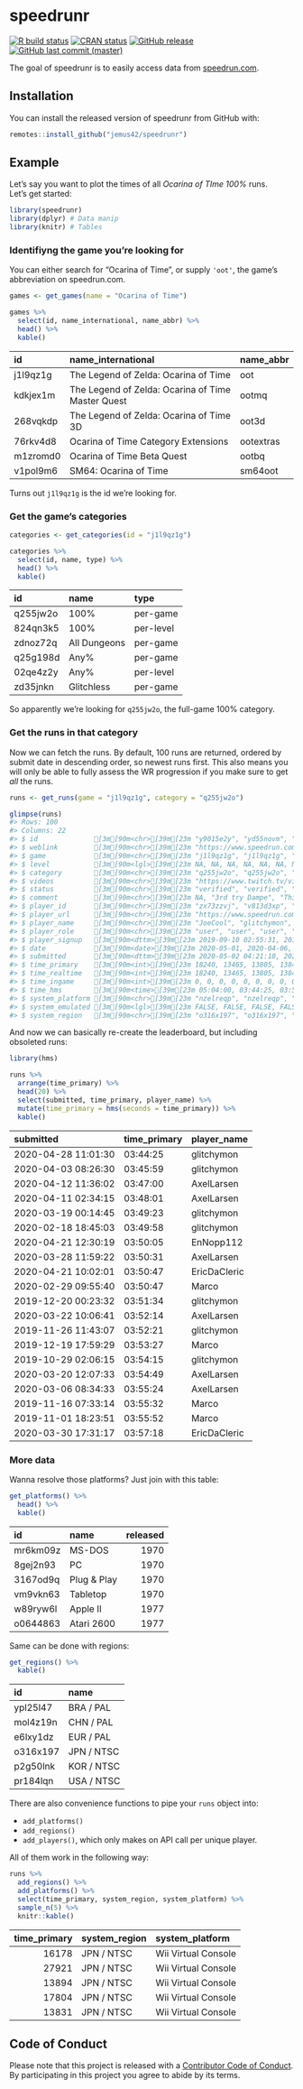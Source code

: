 
<!-- README.md is generated from README.Rmd. Please edit that file -->

# speedrunr

<!-- badges: start -->

[![R build
status](https://github.com/jemus42/speedrunr/workflows/R-CMD-check/badge.svg)](https://github.com/jemus42/speedrunr/actions)
[![CRAN
status](https://www.r-pkg.org/badges/version/speedrunr)](https://cran.r-project.org/package=speedrunr)
[![GitHub
release](https://img.shields.io/github/release/jemus42/speedrunr.svg?logo=GitHub)](https://github.com/jemus42/speedrunr/releases)
[![GitHub last commit
(master)](https://img.shields.io/github/last-commit/jemus42/speedrunr/master.svg?logo=GithUb)](https://github.com/jemus42/speedrunr/commits/master)
<!-- badges: end -->

The goal of speedrunr is to easily access data from
[speedrun.com](https://speedrun.com).

## Installation

You can install the released version of speedrunr from GitHub with:

``` r
remotes::install_github("jemus42/speedrunr")
```

## Example

Let’s say you want to plot the times of all *Ocarina of TIme 100%*
runs.  
Let’s get started:

``` r
library(speedrunr)
library(dplyr) # Data manip
library(knitr) # Tables
```

### Identifiyng the game you’re looking for

You can either search for “Ocarina of Time”, or supply `'oot'`, the
game’s abbreviation on speedrun.com.

``` r
games <- get_games(name = "Ocarina of Time")

games %>% 
  select(id, name_international, name_abbr) %>%
  head() %>%
  kable()
```

| id       | name\_international                               | name\_abbr |
| :------- | :------------------------------------------------ | :--------- |
| j1l9qz1g | The Legend of Zelda: Ocarina of Time              | oot        |
| kdkjex1m | The Legend of Zelda: Ocarina of Time Master Quest | ootmq      |
| 268vqkdp | The Legend of Zelda: Ocarina of Time 3D           | oot3d      |
| 76rkv4d8 | Ocarina of Time Category Extensions               | ootextras  |
| m1zromd0 | Ocarina of Time Beta Quest                        | ootbq      |
| v1pol9m6 | SM64: Ocarina of Time                             | sm64oot    |

Turns out `j1l9qz1g` is the id we’re looking for.

### Get the game’s categories

``` r
categories <- get_categories(id = "j1l9qz1g")

categories %>%
  select(id, name, type) %>%
  head() %>%
  kable()
```

| id       | name         | type      |
| :------- | :----------- | :-------- |
| q255jw2o | 100%         | per-game  |
| 824qn3k5 | 100%         | per-level |
| zdnoz72q | All Dungeons | per-game  |
| q25g198d | Any%         | per-game  |
| 02qe4z2y | Any%         | per-level |
| zd35jnkn | Glitchless   | per-game  |

So apparently we’re looking for `q255jw2o`, the full-game 100% category.

### Get the runs in that category

Now we can fetch the runs. By default, 100 runs are returned, ordered by
submit date in descending order, so newest runs first. This also means
you will only be able to fully assess the WR progression if you make
sure to get *all* the runs.

``` r
runs <- get_runs(game = "j1l9qz1g", category = "q255jw2o")

glimpse(runs)
#> Rows: 100
#> Columns: 22
#> $ id              [3m[90m<chr>[39m[23m "y9015e2y", "yd55novm", "z5j7l4nm", "zpr4kk8m", "mrke…
#> $ weblink         [3m[90m<chr>[39m[23m "https://www.speedrun.com/oot/run/y9015e2y", "https:/…
#> $ game            [3m[90m<chr>[39m[23m "j1l9qz1g", "j1l9qz1g", "j1l9qz1g", "j1l9qz1g", "j1l9…
#> $ level           [3m[90m<lgl>[39m[23m NA, NA, NA, NA, NA, NA, NA, NA, NA, NA, NA, NA, NA, N…
#> $ category        [3m[90m<chr>[39m[23m "q255jw2o", "q255jw2o", "q255jw2o", "q255jw2o", "q255…
#> $ videos          [3m[90m<chr>[39m[23m "https://www.twitch.tv/videos/608790240", "https://ww…
#> $ status          [3m[90m<chr>[39m[23m "verified", "verified", "verified", "verified", "veri…
#> $ comment         [3m[90m<chr>[39m[23m NA, "3rd try Dampe", "This run sucks.", NA, "Finally …
#> $ player_id       [3m[90m<chr>[39m[23m "zx73zzvj", "v813d3xp", "pj00zwjw", "v8l62g78", "v8lr…
#> $ player_url      [3m[90m<chr>[39m[23m "https://www.speedrun.com/user/JoeCool", "https://www…
#> $ player_name     [3m[90m<chr>[39m[23m "JoeCool", "glitchymon", "EnNopp112", "EricDaCleric",…
#> $ player_role     [3m[90m<chr>[39m[23m "user", "user", "user", "user", "user", "user", "user…
#> $ player_signup   [3m[90m<dttm>[39m[23m 2019-09-10 02:55:31, 2015-03-05 22:12:19, 2015-06-25…
#> $ date            [3m[90m<date>[39m[23m 2020-05-01, 2020-04-06, 2020-04-12, 2020-04-21, 2020…
#> $ submitted       [3m[90m<dttm>[39m[23m 2020-05-02 04:21:10, 2020-04-28 11:01:30, 2020-04-21…
#> $ time_primary    [3m[90m<int>[39m[23m 18240, 13465, 13805, 13847, 35313, 14660, 20783, 1362…
#> $ time_realtime   [3m[90m<int>[39m[23m 18240, 13465, 13805, 13847, 35313, 14660, 20783, 1362…
#> $ time_ingame     [3m[90m<int>[39m[23m 0, 0, 0, 0, 0, 0, 0, 0, 0, 0, 0, 0, 0, 0, 0, 0, 0, 0,…
#> $ time_hms        [3m[90m<time>[39m[23m 05:04:00, 03:44:25, 03:50:05, 03:50:47, 09:48:33, 04…
#> $ system_platform [3m[90m<chr>[39m[23m "nzelreqp", "nzelreqp", "nzelreqp", "nzelreqp", "w89r…
#> $ system_emulated [3m[90m<lgl>[39m[23m FALSE, FALSE, FALSE, FALSE, FALSE, FALSE, FALSE, FALS…
#> $ system_region   [3m[90m<chr>[39m[23m "o316x197", "o316x197", "o316x197", "o316x197", "o316…
```

And now we can basically re-create the leaderboard, but including
obsoleted runs:

``` r
library(hms)

runs %>%
  arrange(time_primary) %>%
  head(20) %>%
  select(submitted, time_primary, player_name) %>%
  mutate(time_primary = hms(seconds = time_primary)) %>%
  kable()
```

| submitted           | time\_primary | player\_name |
| :------------------ | :------------ | :----------- |
| 2020-04-28 11:01:30 | 03:44:25      | glitchymon   |
| 2020-04-03 08:26:30 | 03:45:59      | glitchymon   |
| 2020-04-12 11:36:02 | 03:47:00      | AxelLarsen   |
| 2020-04-11 02:34:15 | 03:48:01      | AxelLarsen   |
| 2020-03-19 00:14:45 | 03:49:23      | glitchymon   |
| 2020-02-18 18:45:03 | 03:49:58      | glitchymon   |
| 2020-04-21 12:30:19 | 03:50:05      | EnNopp112    |
| 2020-03-28 11:59:22 | 03:50:31      | AxelLarsen   |
| 2020-04-21 10:02:01 | 03:50:47      | EricDaCleric |
| 2020-02-29 09:55:40 | 03:50:47      | Marco        |
| 2019-12-20 00:23:32 | 03:51:34      | glitchymon   |
| 2020-03-22 10:06:41 | 03:52:14      | AxelLarsen   |
| 2019-11-26 11:43:07 | 03:52:21      | glitchymon   |
| 2019-12-19 17:59:29 | 03:53:27      | Marco        |
| 2019-10-29 02:06:15 | 03:54:15      | glitchymon   |
| 2020-03-20 12:07:33 | 03:54:49      | AxelLarsen   |
| 2020-03-06 08:34:33 | 03:55:24      | AxelLarsen   |
| 2019-11-16 07:33:14 | 03:55:32      | Marco        |
| 2019-11-01 18:23:51 | 03:55:52      | Marco        |
| 2020-03-30 17:31:17 | 03:57:18      | EricDaCleric |

### More data

Wanna resolve those platforms? Just join with this table:

``` r
get_platforms() %>%
  head() %>%
  kable()
```

| id       | name        | released |
| :------- | :---------- | -------: |
| mr6km09z | MS-DOS      |     1970 |
| 8gej2n93 | PC          |     1970 |
| 3167od9q | Plug & Play |     1970 |
| vm9vkn63 | Tabletop    |     1970 |
| w89ryw6l | Apple II    |     1977 |
| o0644863 | Atari 2600  |     1977 |

Same can be done with regions:

``` r
get_regions() %>%
  kable()
```

| id       | name       |
| :------- | :--------- |
| ypl25l47 | BRA / PAL  |
| mol4z19n | CHN / PAL  |
| e6lxy1dz | EUR / PAL  |
| o316x197 | JPN / NTSC |
| p2g50lnk | KOR / NTSC |
| pr184lqn | USA / NTSC |

There are also convenience functions to pipe your `runs` object into:

  - `add_platforms()`
  - `add_regions()`
  - `add_players()`, which only makes on API call per unique player.

All of them work in the following way:

``` r
runs %>% 
  add_regions() %>%
  add_platforms() %>%
  select(time_primary, system_region, system_platform) %>%
  sample_n(5) %>%
  knitr::kable()
```

| time\_primary | system\_region | system\_platform    |
| ------------: | :------------- | :------------------ |
|         16178 | JPN / NTSC     | Wii Virtual Console |
|         27921 | JPN / NTSC     | Wii Virtual Console |
|         13894 | JPN / NTSC     | Wii Virtual Console |
|         17804 | JPN / NTSC     | Wii Virtual Console |
|         13831 | JPN / NTSC     | Wii Virtual Console |

## Code of Conduct

Please note that this project is released with a [Contributor Code of
Conduct](.github/CODE_OF_CONDUCT.md). By participating in this project
you agree to abide by its terms.
